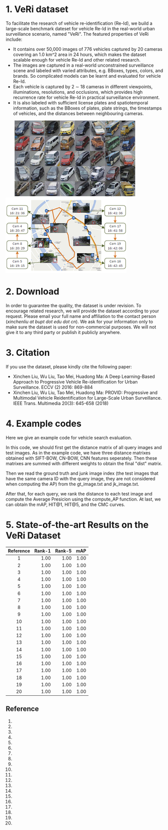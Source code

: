 # 1. VeRi dataset
To facilitate the research of vehicle re-identification (Re-Id), we build a large-scale benchmark dateset for vehicle Re-Id in the real-world urban surveillance scenario, named "VeRi". The featured properties of VeRi include:
* It contains over 50,000 images of 776 vehicles captured by 20 cameras covering an 1.0 km^2 area in 24 hours, which makes the dataset scalable enough for vehicle Re-Id and other related research. 
* The images are captured in a real-world unconstrained surveillance scene and labeled with varied attributes, e.g. BBoxes, types, colors, and brands. So complicated models can be learnt and evaluated for vehicle Re-Id.
* Each vehicle is captured by 2 ∼ 18 cameras in different viewpoints, illuminations, resolutions, and occlusions, which provides high recurrence rate for vehicle Re-Id in practical surveillance environment.
* It is also labeled with sufficient license plates and spatiotemporal information, such as the BBoxes of plates, plate strings, the timestamps of vehicles, and the distances between neighbouring cameras.

&ensp;&ensp;&ensp;&ensp;![Image](./images/VeRi_240.png)&ensp;&ensp;![Image](./images/VeRi2_240.png)

# 2. Download
In order to guarantee the quality, the dataset is under revision. To encourage related research, we will provide the dataset according to your request. Please email your full name and affiliation to the contact person (*xinchenliu at bupt dot edu dot cn*). We ask for your information only to make sure the dataset is used for non-commercial purposes. We will not give it to any third party or publish it publicly anywhere.

# 3. Citation
If you use the dataset, please kindly cite the following paper:
* Xinchen Liu, Wu Liu, Tao Mei, Huadong Ma: A Deep Learning-Based Approach to Progressive Vehicle Re-identification for Urban Surveillance. ECCV (2) 2016: 869-884
* Xinchen Liu, Wu Liu, Tao Mei, Huadong Ma: PROVID: Progressive and Multimodal Vehicle Reidentification for Large-Scale Urban Surveillance. IEEE Trans. Multimedia 20(3): 645-658 (2018)

# 4. Example codes
Here we give an example code for vehicle search evaluation.

In this code, we should first get the distance matrix of all query images and test images.
As in the example code, we have three distance matrixes obtained with SIFT-BOW, CN-BOW, CNN features seperately.
Then these matrixes are summed with different weights to obtain the final "dist" matrix.

Then we read the ground truth and junk image index (the test images that have the same camera ID with the query image, they are not considered when computing the AP) from the gt_image.txt and jk_image.txt.

After that, for each query, we rank the distance to each test image and compute the Average Presicion using the compute_AP function.
At last, we can obtain the mAP, HIT@1, HIT@5, and the CMC curves.

# 5. State-of-the-art Results on the VeRi Dataset

|Reference|    Rank-1|    Rank-5|       mAP|
|:-------:|---------:|---------:|---------:|
|1|  1.00|  1.00|  1.00|
|2 |  1.00|  1.00|  1.00|
|3 |  1.00|  1.00|  1.00|
|4 |  1.00|  1.00|  1.00|
|5 |  1.00|  1.00|  1.00|
|6 |  1.00|  1.00|  1.00|
|7 |  1.00|  1.00|  1.00|
|8 |  1.00|  1.00|  1.00|
|9 |  1.00|  1.00|  1.00|
|10 |  1.00|  1.00|  1.00|
|11 |  1.00|  1.00|  1.00|
|12 |  1.00|  1.00|  1.00|
|13 |  1.00|  1.00|  1.00|
|14 |  1.00|  1.00|  1.00|
|15 |  1.00|  1.00|  1.00|
|16 |  1.00|  1.00|  1.00|
|17 |  1.00|  1.00|  1.00|
|18 |  1.00|  1.00|  1.00|
|19 |  1.00|  1.00|  1.00|
|20 |  1.00|  1.00|  1.00|

## Reference
1. 
2. 
3. 
4. 
5. 
6. 
7. 
8. 
9. 
10. 
11. 
12. 
13. 
14. 
15. 
16. 
17. 
18. 
19. 
20. 